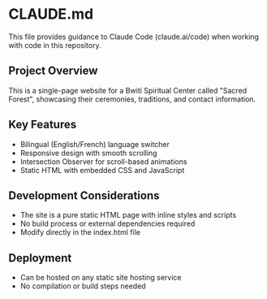 # CLAUDE.md

This file provides guidance to Claude Code (claude.ai/code) when working with code in this repository.

## Project Overview
This is a single-page website for a Bwiti Spiritual Center called "Sacred Forest", showcasing their ceremonies, traditions, and contact information.

## Key Features
- Bilingual (English/French) language switcher
- Responsive design with smooth scrolling
- Intersection Observer for scroll-based animations
- Static HTML with embedded CSS and JavaScript

## Development Considerations
- The site is a pure static HTML page with inline styles and scripts
- No build process or external dependencies required
- Modify directly in the index.html file

## Deployment
- Can be hosted on any static site hosting service
- No compilation or build steps needed